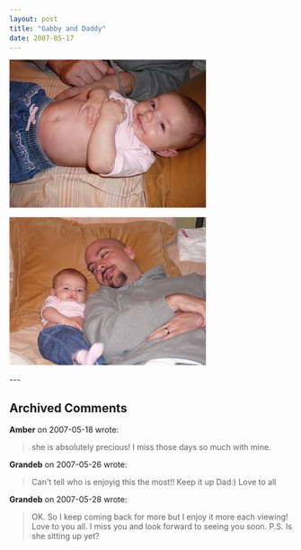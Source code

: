 ```yaml
---
layout: post
title: "Gabby and Daddy"
date: 2007-05-17
---
```


<p><img alt="" height="263" src="/assets/images/2007-05-17-P1000637(Custom).jpg" width="350"/></p>
<p><img alt="" height="263" src="/assets/images/2007-05-17-P1000634(Custom).jpg" width="350"/></p>
---

## Archived Comments

**Amber** on 2007-05-18 wrote:

> she is absolutely precious!  I miss those days so much with mine.

**Grandeb** on 2007-05-26 wrote:

> Can't tell who is enjoyig this the most!!  Keep it up Dad:)  Love to all

**Grandeb** on 2007-05-28 wrote:

> OK.  So I keep coming back for more but I enjoy it more each viewing!  Love to you all.  I miss you and look forward to seeing you soon. P.S.  Is she sitting up yet?

